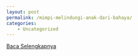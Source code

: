 ```yaml
---
layout: post
permalink: /mimpi-melindungi-anak-dari-bahaya/
categories:
    - Uncategorized
---
```


[Baca Selengkapnya](/10)